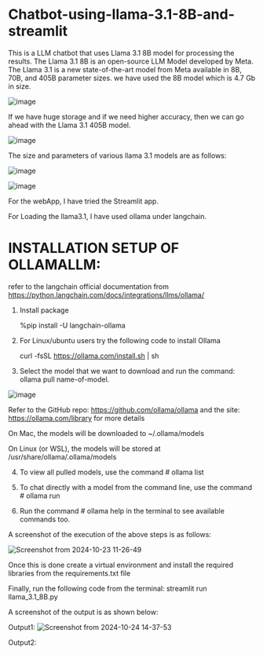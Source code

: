 # Chatbot-using-llama-3.1-8B-and-streamlit

This is a LLM chatbot that uses Llama 3.1 8B model for processing the results. The Llama 3.1 8B is an open-source LLM Model developed by Meta. The Llama 3.1 is a new state-of-the-art model from Meta available in 8B, 70B, and 405B parameter sizes. we have used the 8B model which is 4.7 Gb in size. 

![image](https://github.com/user-attachments/assets/8d3d47d6-b064-41d1-a29f-add6ec6fdf28)

If we have huge storage and if we need higher accuracy, then we can go ahead with the Llama 3.1 405B model.


![image](https://github.com/user-attachments/assets/359c10e6-2d8a-4d0e-8051-b1ef7c7ce32e)

The size and parameters of various llama 3.1 models are as follows: 

![image](https://github.com/user-attachments/assets/d18fb95d-f8f5-42d6-b18e-a388f44191c4)

![image](https://github.com/user-attachments/assets/cd2e594a-0cb4-400c-aa9a-d985b57fa576)

For the webApp, I have tried the Streamlit app. 

For Loading the llama3.1, I have used ollama under langchain.

# INSTALLATION SETUP OF OLLAMALLM:

refer to the langchain official documentation from https://python.langchain.com/docs/integrations/llms/ollama/

1. Install package
   
   %pip install -U langchain-ollama


2. For Linux/ubuntu users try the following code to install Ollama
   
   curl -fsSL https://ollama.com/install.sh | sh


3. Select the model that we want to download and run the command: ollama pull name-of-model. 
   
![image](https://github.com/user-attachments/assets/7f15974d-cf93-490e-a8b1-5d0f457e4397)

Refer to the GitHub repo: https://github.com/ollama/ollama and the site: https://ollama.com/library for more details

On Mac, the models will be downloaded to ~/.ollama/models

On Linux (or WSL), the models will be stored at /usr/share/ollama/.ollama/models

4. To view all pulled models, use the command # ollama list
  
5. To chat directly with a model from the command line, use the command # ollama run <name-of-model>

6. Run the command # ollama help in the terminal to see available commands too.


A screenshot of the execution of the above steps is as follows:

![Screenshot from 2024-10-23 11-26-49](https://github.com/user-attachments/assets/c3eb01d1-fec5-4f15-974c-729d2d41b0bc)


Once this is done create a virtual environment and install the required libraries from the requirements.txt file

Finally, run the following code from the terminal: streamlit run llama_3.1_8B.py

A screenshot of the output is as shown below:

Output1:
![Screenshot from 2024-10-24 14-37-53](https://github.com/user-attachments/assets/6db4cbe7-840e-428c-9212-05da144883ec)

Output2:


